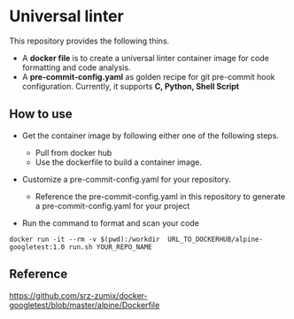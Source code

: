 # Universal linter
This repository provides the following thins.
  
  * A **docker file** is to create a universal linter container image for code formatting and code analysis. 
  * A **pre-commit-config.yaml** as golden recipe for git pre-commit hook configuration. Currently, it supports **C, Python, Shell Script**

## How to use

+ Get the container image by following either one of the following steps.
  - Pull from docker hub
  - Use the dockerfile to build a container image. 

+ Customize a pre-commit-config.yaml for your repository.
  * Reference the pre-commit-config.yaml in this repository to generate a pre-commit-config.yaml for your project

+ Run the command to format and scan your code
```
docker run -it --rm -v $(pwd):/workdir  URL_TO_DOCKERHUB/alpine-googletest:1.0 run.sh YOUR_REPO_NAME
```

## Reference

https://github.com/srz-zumix/docker-googletest/blob/master/alpine/Dockerfile
